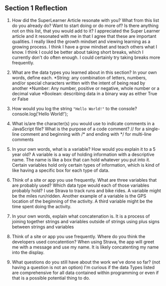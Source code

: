 ## Section 1 Reflection

1. How did the SuperLearner Article resonate with you? What from this list do you already do? Want to start doing or do more of? Is there anything not on this list, that you would add to it?
I appreciated the Super Learner article and it resonated with me in that I agree that these are important qualities. I really liked the growth mindset and viewing learning as a growing process. I think I have a grow mindset and teach others what I know. I think I could be better about taking short breaks, which I currently don't do often enough. I could certainly try taking  breaks more frequently.

2. What are the data types you learned about in this section? In your own words, define each.
*String: any combination of letters, numbers, and/or special characters written with the intent of being read by another
*Number: Any number, positive or negative, whole number or a decimal value
*Boolean: describing data in a binary way as either True or False

3. How would you log the string `"Hello World!"` to the console? console.log('Hello World!');

4. What is/are the character(s) you would use to indicate comments in a JavaScript file? What is the purpose of a code comment? // for a single-line comment and beginning with /* and ending with */ for multi-line comments

5. In your own words, what is a variable? How would you explain it to a 5 year old? A variable is a way of holding information with a descriptive name. The name is like a box that can hold whatever you put into it. Certain variables hold only certain types of information, which is kind of like having a specific box for each type of data.

6. Think of a site or app you use frequently. What are three variables that are probably used? Which data type would each of those variables probably hold? I use Strava to track runs and bike rides. A variable might be the miles run/ridden. Another example of a variable is the GPS location of the beginning of the activity. A third variable might be the time spent doing the activity.

7. In your own words, explain what concatenation is. It is a process of joining together strings and variables outside of strings using plus signs between strings and variables

8. Think of a site or app you use frequently. Where do you think the developers used concatention? When using Strava, the app will greet me with a message and use my name. It is likely concatenting my name into the display.

9. What questions do you still have about the work we've done so far? (not having a question is not an option) I'm curious if the data Types listed are comprehensive for all data contained within programming or even if that is a possible potential thing to do.
